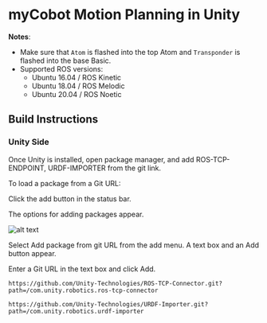 # myCobot Motion Planning in Unity 

**Notes**:

<!-- This is the mycobot motion planning package written by Nyambayar D.([getnymba@gmail.com]()) -->

* Make sure that `Atom` is flashed into the top Atom and `Transponder` is flashed into the base Basic.
* Supported ROS versions:
   * Ubuntu 16.04 / ROS Kinetic
   * Ubuntu 18.04 / ROS Melodic
   * Ubuntu 20.04 / ROS Noetic
   
## Build Instructions
### Unity Side

Once Unity is installed, open package manager, and add ROS-TCP-ENDPOINT, URDF-IMPORTER from the git link.

To load a package from a Git URL:

Click the add button in the status bar.

The options for adding packages appear.

 ![alt text](https://docs.unity3d.com/uploads/Main/upm-ui-giturl.png)

Select Add package from git URL from the add menu. A text box and an Add button appear.

Enter a Git URL in the text box and click Add.

  ```
  https://github.com/Unity-Technologies/ROS-TCP-Connector.git?path=/com.unity.robotics.ros-tcp-connector
  ```
  
  ```
  https://github.com/Unity-Technologies/URDF-Importer.git?path=/com.unity.robotics.urdf-importer
  ```
